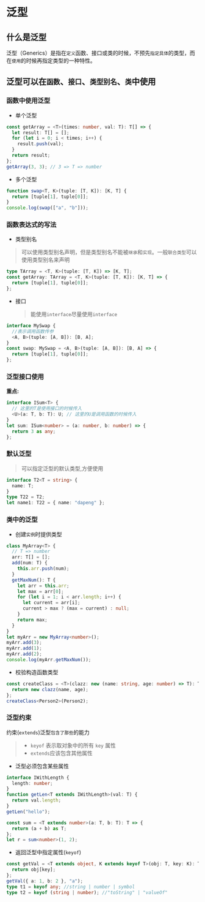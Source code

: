 # 泛型

## 什么是泛型

泛型（Generics）是指在`定义`函数、接口或类的时候，不预先`指定具体`的类型，而在`使用`的时候再指定类型的一种特性。

## 泛型可以在`函数`、`接口`、`类型别名`、`类`中使用

### 函数中使用泛型

- 单个泛型

```ts
const getArray = <T>(times: number, val: T): T[] => {
  let result: T[] = [];
  for (let i = 0; i < times; i++) {
    result.push(val);
  }
  return result;
};
getArray(3, 3); // 3 => T => number
```

- 多个泛型

```ts
function swap<T, K>(tuple: [T, K]): [K, T] {
  return [tuple[1], tuple[0]];
}
console.log(swap(["a", "b"]));
```

### 函数表达式的写法

- 类型别名

> 可以使用类型别名声明，但是类型别名不能被`继承`和`实现`。一般`联合类型`可以使用类型别名来声明

```ts
type TArray = <T, K>(tuple: [T, K]) => [K, T];
const getArray: TArray = <T, K>(tuple: [T, K]): [K, T] => {
  return [tuple[1], tuple[0]];
};
```

- 接口
  > 能使用`interface`尽量使用`interface`

```ts
interface MySwap {
  //表示调用函数传参
  <A, B>(tuple: [A, B]): [B, A];
}
const swap: MySwap = <A, B>(tuple: [A, B]): [B, A] => {
  return [tuple[1], tuple[0]];
};
```

### 泛型接口使用

**重点:**

```ts
interface ISum<T> {
  // 这里的T是使用接口的时候传入
  <U>(a: T, b: T): U; // 这里的U是调用函数的时候传入
}
let sum: ISum<number> = (a: number, b: number) => {
  return 3 as any;
};
```

### 默认泛型

> 可以指定泛型的默认类型,方便使用

```ts
interface T2<T = string> {
  name: T;
}
type T22 = T2;
let name1: T22 = { name: "dapeng" };
```

### 类中的泛型

- 创建`实例`时提供类型

```ts
class MyArray<T> {
  // T => number
  arr: T[] = [];
  add(num: T) {
    this.arr.push(num);
  }
  getMaxNum(): T {
    let arr = this.arr;
    let max = arr[0];
    for (let i = 1; i < arr.length; i++) {
      let current = arr[i];
      current > max ? (max = current) : null;
    }
    return max;
  }
}
let myArr = new MyArray<number>();
myArr.add(3);
myArr.add(1);
myArr.add(2);
console.log(myArr.getMaxNum());
```

- 校验构造函数类型

```ts
const createClass = <T>(clazz: new (name: string, age: number) => T): T => {
  return new clazz(name, age);
};
createClass<Person2>(Person2);
```

### 泛型约束

约束(`extends`)泛型`包含了那些`的能力

> - `keyof` 表示取对象中的所有 `key` 属性
> - `extends`应该包含其他属性

- 泛型必须包含某些属性

```ts
interface IWithLength {
  length: number;
}
function getLen<T extends IWithLength>(val: T) {
  return val.length;
}
getLen("hello");
```

```ts
const sum = <T extends number>(a: T, b: T): T => {
  return (a + b) as T;
};
let r = sum<number>(1, 2);
```

- 返回泛型中指定属性(`keyof`)

```ts
const getVal = <T extends object, K extends keyof T>(obj: T, key: K): T[K] => {
  return obj[key];
};
getVal({ a: 1, b: 2 }, "a");
type t1 = keyof any; //string | number | symbol
type t2 = keyof (string | number); //"toString" | "valueOf"
```
